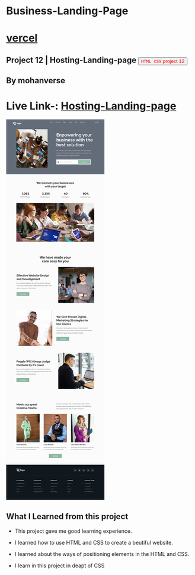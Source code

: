 # Business-Landing-Page
# [vercel](https://vercel.com/mohanverse/business-landing-page/37nMUeLo9kD28zuWsaNTH81UYMhZ)

## Project 12 | Hosting-Landing-page <a><button name="button" style = "color: red" onclick="https:">`HTML CSS` project 12</button></a>
## By mohanverse

# Live Link-: [Hosting-Landing-page](Hosting-Landing-page)

![project 12](./12.png)

## What I Learned from this project

* This project gave me good learning experience.

* I learned how to use HTML and CSS to create a beutiful website.

* I learned about the ways of positioning elements in the HTML and CSS.

* I learn in this project in deapt of CSS


